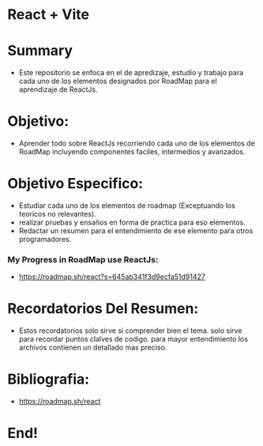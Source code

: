 # React + Vite

# Summary

- Este repositorio se enfoca en el de apredizaje, estudio y trabajo para cada uno de los elementos designados por RoadMap para el aprendizaje de ReactJs.

# Objetivo:

- Aprender todo sobre ReactJs recorriendo cada uno de los elementos de RoadMap incluyendo componentes faciles, intermedios y avanzados.

# Objetivo Especifico:

- Estudiar cada uno de los elementos de roadmap (Exceptuando los teoricos no relevantes).
- realizar pruebas y ensaños en forma de practica para eso elementos.
- Redactar un resumen para el entendimiento de ese elemento para otros programadores.

### My Progress in RoadMap use ReactJs:

  - https://roadmap.sh/react?s=645ab341f3d9ecfa51d91427

# Recordatorios Del Resumen:

- Estos recordatorios solo sirve si comprender bien el tema. solo sirve para recordar puntos clalves de codigo. para mayor entendimiento los archivos contienen un detallado mas preciso.

# Bibliografia:

  - https://roadmap.sh/react

# End!
